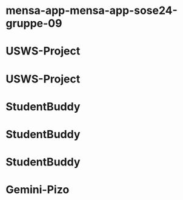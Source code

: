 # mensa-app-mensa-app-sose24-gruppe-09
# USWS-Project
# USWS-Project
# StudentBuddy
# StudentBuddy
# StudentBuddy
# Gemini-Pizo
